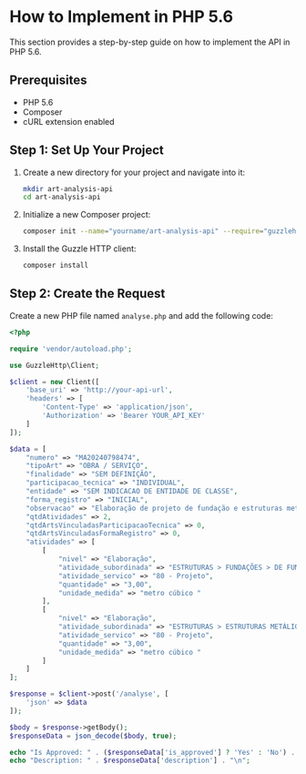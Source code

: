 # How to Implement in PHP 5.6

This section provides a step-by-step guide on how to implement the API in PHP
5.6.

## Prerequisites

- PHP 5.6
- Composer
- cURL extension enabled

## Step 1: Set Up Your Project

1. Create a new directory for your project and navigate into it:

   ```bash
   mkdir art-analysis-api
   cd art-analysis-api
   ```

2. Initialize a new Composer project:

   ```bash
   composer init --name="yourname/art-analysis-api" --require="guzzlehttp/guzzle:^6.0" --no-interaction
   ```

3. Install the Guzzle HTTP client:

   ```bash
   composer install
   ```

## Step 2: Create the Request

Create a new PHP file named `analyse.php` and add the following code:

```php
<?php

require 'vendor/autoload.php';

use GuzzleHttp\Client;

$client = new Client([
    'base_uri' => 'http://your-api-url',
    'headers' => [
        'Content-Type' => 'application/json',
        'Authorization' => 'Bearer YOUR_API_KEY'
    ]
]);

$data = [
    "numero" => "MA20240798474",
    "tipoArt" => "OBRA / SERVIÇO",
    "finalidade" => "SEM DEFINIÇÃO",
    "participacao_tecnica" => "INDIVIDUAL",
    "entidade" => "SEM INDICACAO DE ENTIDADE DE CLASSE",
    "forma_registro" => "INICIAL",
    "observacao" => "Elaboração de projeto de fundação e estruturas metálicas.",
    "qtdAtividades" => 2,
    "qtdArtsVinculadasParticipacaoTecnica" => 0,
    "qtdArtsVinculadasFormaRegistro" => 0,
    "atividades" => [
        [
            "nivel" => "Elaboração",
            "atividade_subordinada" => "ESTRUTURAS > FUNDAÇÕES > DE FUNDAÇÕES PROFUNDAS > #2.9.2.3 - EM ESTACAS DE CONCRETO MOLDADAS IN LOCO",
            "atividade_servico" => "80 - Projeto",
            "quantidade" => "3,00",
            "unidade_medida" => "metro cúbico "
        ],
        [
            "nivel" => "Elaboração",
            "atividade_subordinada" => "ESTRUTURAS > ESTRUTURAS METÁLICAS > DE ESTRUTURA METÁLICA > #2.2.1.7 - PARA FINS DIVERSOS",
            "atividade_servico" => "80 - Projeto",
            "quantidade" => "3,00",
            "unidade_medida" => "metro cúbico "
        ]
    ]
];

$response = $client->post('/analyse', [
    'json' => $data
]);

$body = $response->getBody();
$responseData = json_decode($body, true);

echo "Is Approved: " . ($responseData['is_approved'] ? 'Yes' : 'No') . "\n";
echo "Description: " . $responseData['description'] . "\n";
```
